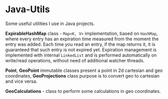 Java-Utils
==========

Some useful utilities I use in Java projects.

**ExpirableHashMap** class - `Map<K, V>` implementation, based on `HashMap`, where every entry has an expiration time measured from the moment the entry was added. Each time you read an entry, if the map returns it, it is guaranteed that such entry is not expired yet.
Expiration management is implemented with internal `LinkedList` and is performed automatically on write/read operations, without need of additional watcher threads.

**Point**, **GeoPoint** immutable classes present a point in 2d cartesian and geo coordinates, **GeoProjections** class purpose is to convert geo to cartesian and vice versa. 

**GeoCalculations** - class to perform some calculations in geo coordinates.
